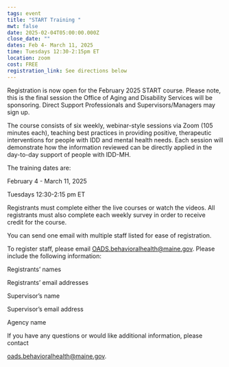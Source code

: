 ```yaml
---
tags: event
title: "START Training "
mwt: false
date: 2025-02-04T05:00:00.000Z
close_date: ""
dates: Feb 4- March 11, 2025
time: Tuesdays 12:30-2:15pm ET
location: zoom
cost: FREE
registration_link: See directions below
---
```

Registration is now open for the February 2025 START course. Please note, this is the final session the Office of Aging and Disability Services will be sponsoring. Direct Support Professionals and Supervisors/Managers may sign up.

The course consists of six weekly, webinar-style sessions via Zoom (105 minutes each), teaching best practices in providing positive, therapeutic interventions for people with IDD and mental health needs. Each session will demonstrate how the information reviewed can be directly applied in the day-to-day support of people with IDD-MH.

The training dates are:

February 4 - March 11, 2025

Tuesdays 12:30-2:15 pm ET

Registrants must complete either the live courses or watch the videos. All registrants must also complete each weekly survey in order to receive credit for the course.

You can send one email with multiple staff listed for ease of registration.

To register staff, please email OADS.behavioralhealth@maine.gov. Please include the following information:

Registrants’ names

Registrants’ email addresses

Supervisor’s name

Supervisor’s email address

Agency name

If you have any questions or would like additional information, please contact

oads.behavioralhealth@maine.gov.